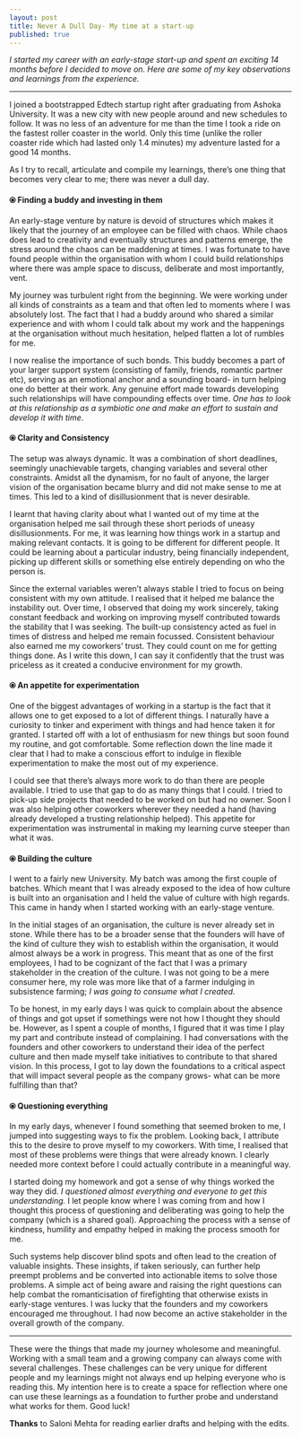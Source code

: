 ```yaml
---
layout: post
title: Never A Dull Day- My time at a start-up
published: true
---
```

_I started my career with an early-stage start-up and spent an exciting 14 months before I decided to move on. Here are some of my key observations and learnings from the experience._

----

I joined a bootstrapped Edtech startup right after graduating from Ashoka University. It was a new city with new people around and new schedules to follow. It was no less of an adventure for me than the time I took a ride on the fastest roller coaster in the world. Only this time (unlike the roller coaster ride which had lasted only 1.4 minutes) my adventure lasted for a good 14 months. 

As I try to recall, articulate and compile my learnings, there’s one thing that becomes very clear to me; there was never a dull day. 

#### ⦿ Finding a buddy and investing in them 

An early-stage venture by nature is devoid of structures which makes it likely that the journey of an employee can be filled with chaos. While chaos does lead to creativity and eventually structures and patterns emerge, the stress around the chaos can be maddening at times. I was fortunate to have found people within the organisation with whom I could build relationships where there was ample space to discuss, deliberate and most importantly, vent. 

My journey was turbulent right from the beginning. We were working under all kinds of constraints as a team and that often led to moments where I was absolutely lost. The fact that I had a buddy around who shared a similar experience and with whom I could talk about my work and the happenings at the organisation without much hesitation, helped flatten a lot of rumbles for me. 

I now realise the importance of such bonds. This buddy becomes a part of your larger support system (consisting of family, friends, romantic partner etc), serving as an emotional anchor and a sounding board- in turn helping one do better at their work. Any genuine effort made towards developing such relationships will have compounding effects over time. _One has to look at this relationship as a symbiotic one and make an effort to sustain and develop it with time_. 

#### ⦿ Clarity and Consistency 

The setup was always dynamic. It was a combination of short deadlines, seemingly unachievable targets, changing variables and several other constraints. Amidst all the dynamism, for no fault of anyone, the larger vision of the organisation became blurry and did not make sense to me at times. This led to a kind of disillusionment that is never desirable. 

I learnt that having clarity about what I wanted out of my time at the organisation helped me sail through these short periods of uneasy disillusionments. For me, it was learning how things work in a startup and making relevant contacts. It is going to be different for different people. It could be learning about a particular industry, being financially independent, picking up different skills or something else entirely depending on who the person is. 

Since the external variables weren’t always stable I tried to focus on being consistent with my own attitude. I realised that it helped me balance the instability out. Over time, I observed that doing my work sincerely, taking constant feedback and working on improving myself contributed towards the stability that I was seeking. The built-up consistency acted as fuel in times of distress and helped me remain focussed. Consistent behaviour also earned me my coworkers’ trust. They could count on me for getting things done. As I write this down, I can say it confidently that the trust was priceless as it created a conducive environment for my growth.  

#### ⦿ An appetite for experimentation

One of the biggest advantages of working in a startup is the fact that it allows one to get exposed to a lot of different things. I naturally have a curiosity to tinker and experiment with things and had hence taken it for granted. I started off with a lot of enthusiasm for new things but soon found my routine, and got comfortable. Some reflection down the line made it clear that I had to make a conscious effort to indulge in flexible experimentation to make the most out of my experience. 

I could see that there’s always more work to do than there are people available. I tried to use that gap to do as many things that I could. I tried to pick-up side projects that needed to be worked on but had no owner. Soon I was also helping other coworkers wherever they needed a hand (having already developed a trusting relationship helped). This appetite for experimentation was instrumental in making my learning curve steeper than what it was. 

#### ⦿ Building the culture

I went to a fairly new University. My batch was among the first couple of batches. Which meant that I was already exposed to the idea of how culture is built into an organisation and I held the value of culture with high regards. This came in handy when I started working with an early-stage venture.

In the initial stages of an organisation, the culture is never already set in stone. While there has to be a broader sense that the founders will have of the kind of culture they wish to establish within the organisation, it would almost always be a work in progress. This meant that as one of the first employees, I had to be cognizant of the fact that I was a primary stakeholder in the creation of the culture. I was not going to be a mere consumer here, my role was more like that of a farmer indulging in subsistence farming; _I was going to consume what I created._

To be honest, in my early days I was quick to complain about the absence of things and got upset if somethings were not how I thought they should be. However, as I spent a couple of months, I figured that it was time I play my part and contribute instead of complaining. I  had conversations with the founders and other coworkers to understand their idea of the perfect culture and then made myself take initiatives to contribute to that shared vision. In this process, I got to lay down the foundations to a critical aspect that will impact several people as the company grows- what can be more fulfilling than that?


#### ⦿ Questioning everything 

In my early days, whenever I found something that seemed broken to me, I jumped into suggesting ways to fix the problem. Looking back, I attribute this to the desire to prove myself to my coworkers. With time, I realised that most of these problems were things that were already known. I clearly needed more context before I could actually contribute in a meaningful way.

I started doing my homework and got a sense of why things worked the way they did. _I questioned almost everything and everyone to get this understanding._ I let people know where I was coming from and how I thought this process of questioning and deliberating was going to help the company (which is a shared goal). Approaching the process with a sense of kindness, humility and empathy helped in making the process smooth for me.

Such systems help discover blind spots and often lead to the creation of valuable insights. These insights, if taken seriously, can further help preempt problems and be converted into actionable items to solve those problems. A simple act of being aware and raising the right questions can help combat the romanticisation of firefighting that otherwise exists in early-stage ventures. I was lucky that the founders and my coworkers encouraged me throughout. I had now become an active stakeholder in the overall growth of the company. 


----

These were the things that made my journey wholesome and meaningful. Working with a small team and a growing company can always come with several challenges. These challenges can be very unique for different people and my learnings might not always end up helping everyone who is reading this. My intention here is to create a space for reflection where one can use these learnings as a foundation to further probe and understand what works for them. Good luck!


**Thanks** to Saloni Mehta for reading earlier drafts and helping with the edits.
